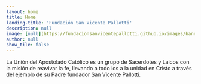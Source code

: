 ```yaml
---
layout: home
title: Home
landing-title: 'Fundación San Vicente Pallotti'
description: null
image: [null](https://fundacionsanvicentepallotti.github.io/images/banner.png)
author: null
show_tile: false
---
```


La Unión del Apostolado Católico es un grupo de Sacerdotes y Laicos con la misión de reavivar la fe, llevando a todo los a la unidad en Cristo a través del ejemplo de su Padre fundador San Vicente Pallotti.
